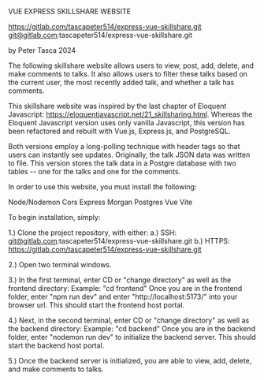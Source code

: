 VUE EXPRESS SKILLSHARE WEBSITE

https://gitlab.com/tascapeter514/express-vue-skillshare.git
git@gitlab.com:tascapeter514/express-vue-skillshare.git

by Peter Tasca 2024

The following skillshare website allows users to view, post, add, delete, and make comments to talks. It also allows users to filter these talks based on the current user, the most recently added talk, and whether a talk has comments. 

This skillshare website was inspired by the last chapter of Eloquent Javascript: https://eloquentjavascript.net/21_skillsharing.html. Whereas the Eloquent Javascript version uses only vanilla Javascript, this version has been refactored and rebuilt with Vue.js, Express.js, and PostgreSQL. 

Both versions employ a long-polling technique with header tags so that users can instantly see updates. Originally, the talk JSON data was written to file. This version stores the talk data in a Postgre database with two tables -- one for the talks and one for the comments.

In order to use this website, you must install the following:

Node/Nodemon
Cors
Express
Morgan
Postgres
Vue
Vite

To begin installation, simply:

1.) Clone the project repository, with either:
   a.) SSH: git@gitlab.com:tascapeter514/express-vue-skillshare.git
   b.) HTTPS: https://gitlab.com/tascapeter514/express-vue-skillshare.git

2.) Open two terminal windows.

3.) In the first terminal, enter CD or "change directory" as well as the frontend directory:
   Example: "cd frontend"
   Once you are in the frontend folder, enter "npm run dev" and enter "http://localhost:5173/" into your browser url.
   This should start the frontend host portal.

4.) Next, in the second terminal, enter CD or "change directory" as well as the backend directory:
    Example: "cd backend"
    Once you are in the backend folder, enter "nodemon run dev" to initialize the backend server. 
    This should start the backend host portal.

5.) Once the backend server is initialized, you are able to view, add, delete, and make comments to talks. 

